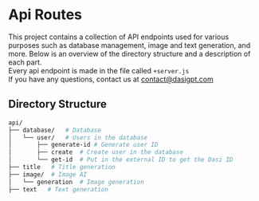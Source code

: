 # Api Routes

This project contains a collection of API endpoints used for various purposes such as database management, image and text generation, and more. Below is an overview of the directory structure and a description of each part.
<br>
Every api endpoint is made in the file called `+server.js`
<br>
If you have any questions, contact us at [contact@dasigpt.com](mailto:contact@dasigpt.com)

## Directory Structure

```bash
api/
├── database/   # Database
│   └── user/   # Users in the database
│       ├── generate-id # Generate user ID
│       ├── create  # Create user in the database
│       └── get-id  # Put in the external ID to get the Dasi ID
├── title   # Title generation
├── image/  # Image AI
│   └── generation  # Image generation
├── text   # Text generation
```
